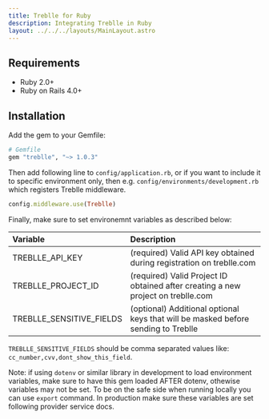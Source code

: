 ```yaml
---
title: Treblle for Ruby
description: Integrating Treblle in Ruby
layout: ../../../layouts/MainLayout.astro
---
```


## Requirements

- Ruby 2.0+
- Ruby on Rails 4.0+

## Installation

Add the gem to your Gemfile:

```rb
# Gemfile
gem "treblle", "~> 1.0.3"
```

Then add following line to `config/application.rb`, or if you want to include it to specific environment only, then e.g. `config/environments/development.rb` which registers Treblle middleware.

```rb
config.middleware.use(Treblle)
```

Finally, make sure to set environemnt variables as described below:

| Variable                 | Description                                                                       |
| :----------------------- | :-------------------------------------------------------------------------------- |
| TREBLLE_API_KEY          | (required) Valid API key obtained during registration on treblle.com              |
| TREBLLE_PROJECT_ID       | (required) Valid Project ID obtained after creating a new project on treblle.com  |
| TREBLLE_SENSITIVE_FIELDS | (optional) Additional optional keys that will be masked before sending to Treblle |

`TREBLLE_SENSITIVE_FIELDS` should be comma separated values like: `cc_number,cvv,dont_show_this_field`.

Note: if using `dotenv` or similar library in development to load environment variables, make sure to have this gem loaded AFTER dotenv, othewise variables may not be set. To be on the safe side when running locally you can use `export` command. In production make sure these variables are set following provider service docs.
